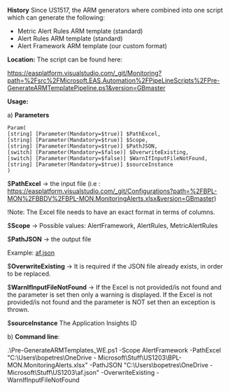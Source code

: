 **History**
Since US1517, the ARM generators where combined into one script which can generate the following:

- Metric Alert Rules ARM template (standard)
- Alert Rules ARM template (standard)
- Alert Framework ARM template (our custom format)

**Location:**
The script can be found here:

https://easplatform.visualstudio.com/_git/Monitoring?path=%2Fsrc%2FMicrosoft.EAS.Automation%2FPipeLineScripts%2FPre-GenerateARMTemplatePipeline.ps1&version=GBmaster

**Usage:**

a) **Parameters**

```
Param(
[string] [Parameter(Mandatory=$true)] $PathExcel,
[string] [Parameter(Mandatory=$true)] $Scope,
[string] [Parameter(Mandatory=$true)] $PathJSON,
[switch] [Parameter(Mandatory=$false)] $OverwriteExisting,
[switch] [Parameter(Mandatory=$false)] $WarnIfInputFileNotFound,
[string] [Parameter(Mandatory=$true)] $sourceInstance
)
```

$**PathExcel** -> the input file (i.e : https://easplatform.visualstudio.com/_git/Configurations?path=%2FBPL-MON%2FBBDV%2FBPL-MON.MonitoringAlerts.xlsx&version=GBmaster)

!Note: The Excel file needs to have an exact format in terms of columns.

$**Scope** -> Possible values: AlertFramework, AlertRules, MetricAlertRules

$**PathJSON** -> the output file

Example: [af.json](/.attachments/af-c27bb658-2524-4390-ba60-a7318dd46e26.json)

$**OverwriteExisting** -> It is required if the JSON file already exists, in order to be replaced.

$**WarnIfInputFileNotFound** ->
If the Excel is not provided/is not found and the parameter is set then only a warning is displayed.
If the Excel is not provided/is not found and the parameter is NOT set then an exception is thrown.

$**sourceInstance**
The Application Insights ID

b) **Command line**:

.\Pre-GenerateARMTemplates_WE.ps1 -Scope AlertFramework -PathExcel "C:\Users\bopetres\OneDrive - Microsoft\Stuff\US1203\BPL-MON.MonitoringAlerts.xlsx" -PathJSON "C:\Users\bopetres\OneDrive - Microsoft\Stuff\US1203\af.json" -OverwriteExisting -WarnIfInputFileNotFound